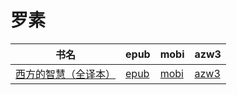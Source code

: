 # 罗素

| 书名 | epub | mobi | azw3 |
| --- | --- | --- | --- |
| [西方的智慧（全译本）](http://ct.dalanmei.com/f/31084289-572114221-f63e99) | [epub](http://ct.dalanmei.com/f/31084289-572114221-f63e99) | [mobi](http://ct.dalanmei.com/f/31084289-571713759-78d61d) | [azw3](http://ct.dalanmei.com/f/31084289-572127938-d09beb) |
